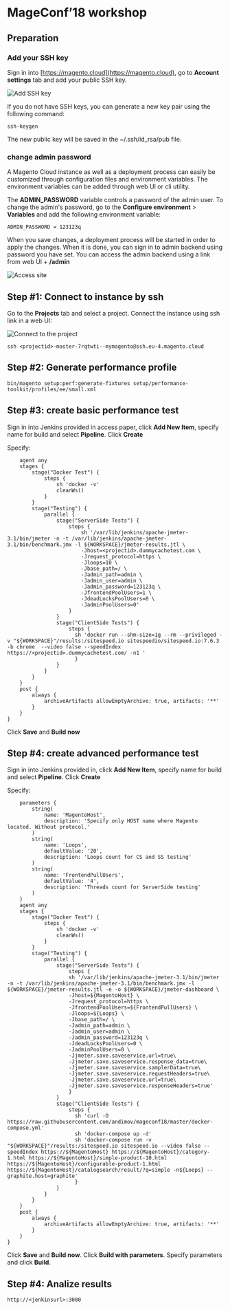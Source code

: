 # MageConf’18  workshop

## Preparation
### Add your SSH key
Sign in into [https://magento.cloud](https://magento.cloud), go to **Account settings** tab and add your public SSH key.

![Add SSH key](/images/account_settings.png?raw=true)

If you do not have SSH keys, you can generate a new key pair using the following command:
```
ssh-keygen
```
The new public key will be saved in the ~/.ssh/id_rsa/pub file.


### change admin password
A Magento Cloud instance as well as a deployment process can easily be customized through configuration files and environment variables.
The environment variables can be added through web UI or cli utility.

The **ADMIN_PASSWORD** variable controls a password of the admin user. To change the admin's password,
go to the **Configure environment** > **Variables** and add the following environment variable:
```
ADMIN_PASSWORD = 123123q
```
When you save changes, a deployment process will be started in order to apply the changes.
When it is done, you can sign in to admin backend using password you have set.
You can access the admin backend using a link from web UI + **/admin**

![Access site](/images/access_site.png?raw=true)

## Step #1: Connect to instance by ssh
Go to the **Projects** tab and select a project. Connect the instance using ssh link in a web UI:

![Connect to the project](/images/clone_project.png?raw=true)

```
ssh <projectid>-master-7rqtwti--mymagento@ssh.eu-4.magento.cloud
```

## Step #2: Generate performance profile
```
bin/magento setup:perf:generate-fixtures setup/performance-toolkit/profiles/ee/small.xml
```

## Step #3: create basic performance test

Sign in into Jenkins provided in access paper, click **Add New Item**, specify name for build and select **Pipeline**. Click **Create**

Specify:
```pipeline {
	agent any
	stages {
		stage("Docker Test") {
			steps {
			    sh 'docker -v'
			    cleanWs()
			}
		}
		stage("Testing") {
			parallel {
				stage("ServerSide Tests") {
					steps {
						sh '/var/lib/jenkins/apache-jmeter-3.1/bin/jmeter -n -t /var/lib/jenkins/apache-jmeter-3.1/bin/benchmark.jmx -l ${WORKSPACE}/jmeter-results.jtl \
						-Jhost=<projectid>.dummycachetest.com \
						-Jrequest_protocol=https \
						-Jloops=10 \
						-Jbase_path=/ \
						-Jadmin_path=admin \
						-Jadmin_user=admin \
						-Jadmin_password=123123q \
						-JfrontendPoolUsers=1 \
						-JdeadLocksPoolUsers=0 \
						-JadminPoolUsers=0'
				    }
				}
				stage("ClientSide Tests") {
					steps {
					  sh 'docker run --shm-size=1g --rm --privileged -v "${WORKSPACE}"/results:/sitespeed.io sitespeedio/sitespeed.io:7.6.3 -b chrome  --video false --speedIndex https://<projectid>.dummycachetest.com/ -n1 '
				      }
				}
			}
		}
	}
	post {
		always {
		    archiveArtifacts allowEmptyArchive: true, artifacts: '**'
		}
	}
}
```

Click **Save** and **Build now**

## Step #4: create advanced performance test

Sign in into Jenkins provided in, click **Add New Item**, specify name for build and select **Pipeline**. Click **Create**

Specify:
```pipeline {
    parameters {
        string(
            name: 'MagentoHost',
            description: 'Specify only HOST name where Magento located. Without protocol.'
        )
        string(
            name: 'Loops',
            defaultValue: '20',
            description: 'Loops count for CS and SS testing'
        )
        string(
            name: 'FrontendPullUsers',
            defaultValue: '4',
            description: 'Threads count for ServerSide testing'
        )
    }
	agent any
	stages {
		stage("Docker Test") {
			steps {
				sh 'docker -v'
			    cleanWs()
			}
		}
		stage("Testing") {
			parallel {
				stage("ServerSide Tests") {
					steps {
                    sh '/var/lib/jenkins/apache-jmeter-3.1/bin/jmeter -n -t /var/lib/jenkins/apache-jmeter-3.1/bin/benchmark.jmx -l ${WORKSPACE}/jmeter-results.jtl -e -o ${WORKSPACE}/jmeter-dashboard \
                    -Jhost=${MagentoHost} \
                    -Jrequest_protocol=https \
                    -JfrontendPoolUsers=${FrontendPullUsers} \
                    -Jloops=${Loops} \
                    -Jbase_path=/ \
                    -Jadmin_path=admin \
                    -Jadmin_user=admin \
                    -Jadmin_password=123123q \
                    -JdeadLocksPoolUsers=0 \
                    -JadminPoolUsers=0 \
                    -Jjmeter.save.saveservice.url=true\
                    -Jjmeter.save.saveservice.response_data=true\
                    -Jjmeter.save.saveservice.samplerData=true\
                    -Jjmeter.save.saveservice.requestHeaders=true\
                    -Jjmeter.save.saveservice.url=true\
                    -Jjmeter.save.saveservice.responseHeaders=true'
                    }
                }
				stage("ClientSide Tests") {
					steps {
                      sh 'curl -O https://raw.githubusercontent.com/andimov/mageconf18/master/docker-compose.yml'
					  sh 'docker-compose up -d'
					  sh 'docker-compose run -v "${WORKSPACE}"/results:/sitespeed.io sitespeed.io --video false --speedIndex https://${MagentoHost} https://${MagentoHost}/category-1.html https://${MagentoHost}/simple-product-10.html https://${MagentoHost}/configurable-product-1.html https://${MagentoHost}/catalogsearch/result/?q=simple -n${Loops} --graphite.host=graphite'
                      }
				}
			}
		}
	}
	post {
        always {
            archiveArtifacts allowEmptyArchive: true, artifacts: '**'
        }
	}
}
```
Click **Save** and **Build now**.
Click **Build with parameters**.
Specify parameters and click **Build**.



## Step #4: Analize results
```
http://<jenkinsurl>:3000
```
